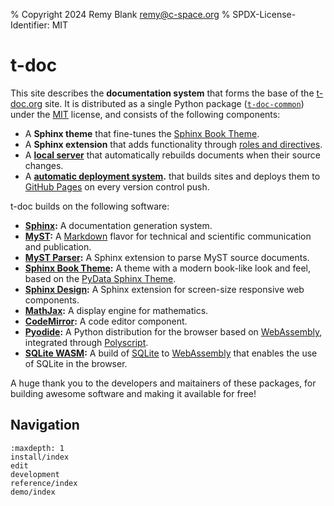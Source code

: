 % Copyright 2024 Remy Blank <remy@c-space.org>
% SPDX-License-Identifier: MIT

# t-doc

This site describes the **documentation system** that forms the base of the
[t-doc.org](https://t-doc.org) site. It is distributed as a single Python package
([`t-doc-common`](https://pypi.org/project/t-doc-common/)) under the
[MIT](https://opensource.org/license/mit) license, and consists of the following
components:

- A **Sphinx theme** that fine-tunes the
  [Sphinx Book Theme](https://sphinx-book-theme.readthedocs.io/).
- A **Sphinx extension** that adds functionality through
  [roles and directives](reference/elements.md).
- A **[local server](edit.md#edit-documents)** that automatically rebuilds
  documents when their source changes.
- A **[automatic deployment system](edit.md#deploy-documents).** that builds
  sites and deploys them to [GitHub Pages](https://pages.github.com/) on every
  version control push.

t-doc builds on the following software:

- **[Sphinx](https://www.sphinx-doc.org/):** A documentation generation system.
- **[MyST](https://mystmd.org/):** A
  [Markdown](https://en.wikipedia.org/wiki/Markdown) flavor for technical and
  scientific communication and publication.
- **[MyST Parser](https://myst-parser.readthedocs.io/):** A Sphinx extension to
  parse MyST source documents.
- **[Sphinx Book Theme](https://sphinx-book-theme.readthedocs.io/):** A theme
  with a modern book-like look and feel, based on the
  [PyData Sphinx Theme](https://pydata-sphinx-theme.readthedocs.io/).
- **[Sphinx Design](https://sphinx-design.readthedocs.io/):** A Sphinx extension
  for screen-size responsive web components.
- **[MathJax](https://www.mathjax.org/):** A display engine for mathematics.
- **[CodeMirror](https://codemirror.net/):** A code editor component.
- **[Pyodide](https://pyodide.org/):** A Python distribution for the browser
  based on [WebAssembly](https://webassembly.org/), integrated through
  [Polyscript](https://pyscript.github.io/polyscript/).
- **[SQLite WASM](https://sqlite.org/wasm/):** A build of
  [SQLite](https://sqlite.org/) to [WebAssembly](https://webassembly.org/) that
  enables the use of SQLite in the browser.

A huge thank you to the developers and maitainers of these packages, for
building awesome software and making it available for free!

## Navigation

```{toctree}
:maxdepth: 1
install/index
edit
development
reference/index
demo/index
```
